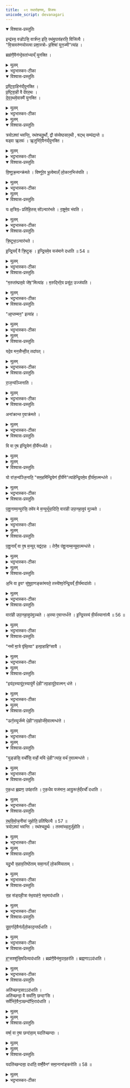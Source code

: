 ```yaml
---
title:  ०९ रथारोहणम्, विजयः 
unicode_script: devanagari
---
```



<details open><summary>विश्वास-प्रस्तुतिः</summary>

इन्द्र॑स्य॒ वज्रो॑ऽसि॒ वार्त्र॑घ्न॒ इति॒ रथ॑मु॒पाव॑हरति॒ विजि॑त्यै ।  
"मि॒त्रावरु॑णयोस्त्वा प्रशा॒स्त्रोᳶ प्र॒शिषा॑ युन॒ज्मी"त्या॑ह ।  

ब्रह्म॑णै॒वैन॑न्दे॒वता॑भ्याय्ँ युनक्ति ।  
</details>

<details><summary>मूलम्</summary>

इन्द्र॑स्य॒ वज्रो॑ऽसि॒ वार्त्र॑घ्न॒ इति॒ रथ॑मु॒पाव॑हरति॒ विजि॑त्यै ।  
"मि॒त्रावरु॑णयोस्त्वा प्रशा॒स्त्रोᳶ प्र॒शिषा॑ युन॒ज्मी"त्या॑ह ।  

ब्रह्म॑णै॒वैन॑न्दे॒वता॑भ्याय्ँ युनक्ति ।  
</details>

<details><summary>भट्टभास्कर-टीका</summary>

1 इन्द्रस्येत्यादि ॥ उपावहरति रथं वाहनादवतारयति । मित्रावरुणयोरिति प्रष्टिवाहिनं रथं युनक्ति ब्रह्मणा मन्त्रेणानेन देवताभ्यां मित्रावरुणभ्यामिति अश्वैरेव ।
</details>

<details open><summary>विश्वास-प्रस्तुतिः</summary>

प्र॒ष्टि॒वा॒हिन॑य्ँयुनक्ति ।  
प्र॒ष्टि॒वा॒ही वै दे॑वर॒थः ।  
दे॒व॒र॒थमे॒वास्मै॑ युनक्ति ।
</details>

<details><summary>मूलम्</summary>

प्र॒ष्टि॒वा॒हिन॑य्ँयुनक्ति ।  
प्र॒ष्टि॒वा॒ही वै दे॑वर॒थः ।  
दे॒व॒र॒थमे॒वास्मै॑ युनक्ति ।
</details>

<details><summary>भट्टभास्कर-टीका</summary>

प्रष्टिवाहिनमिति । प्रष्टिवाहिभिरश्वैर्युक्तत्वात् प्रष्टिवद्यो वहति रथः स प्रष्टिवाही । 'कर्तर्युपमाने'इति णिनिः । गतमन्यत् ॥
</details>


<details><summary>मूलम्</summary>

त्रयोऽश्वा॑ भवन्ति ।
रथ॑श्चतु॒र्थः ।
द्वौ स॑व्येष्ठसार॒थी ।
षट्त्सम्प॑द्यन्ते ॥ 53 ॥   
</details>

<details open><summary>विश्वास-प्रस्तुतिः</summary>

त्रयोऽश्वा॑ भवन्ति॒, रथ॑श्चतु॒र्थो, द्वौ स॑व्येष्ठसार॒थी , षट्थ् सम्प॑द्यन्ते ॥    
षड्वा ऋ॒तवः॑ ।
ऋ॒तुभि॑रे॒वैन॑य्ँयुनक्ति ।
</details>

<details><summary>मूलम्</summary>

त्रयोऽश्वा॑ भवन्ति॒, रथ॑श्चतु॒र्थो, द्वौ स॑व्येष्ठसार॒थी , षट्थ् सम्प॑द्यन्ते ॥    
षड्वा ऋ॒तवः॑ ।
ऋ॒तुभि॑रे॒वैन॑य्ँयुनक्ति ।
</details>

<details><summary>भट्टभास्कर-टीका</summary>

2 त्रयोऽश्वा इति ॥ सव्ये पार्श्वे स्थित्वा आयुधानि रथिने समर्पयति स सव्येष्ठः । 'सुपि स्थः'इति कः । 'तत्पुरुषे कृति बहुलम्'इत्यलुक् ॥
</details>

<details open><summary>विश्वास-प्रस्तुतिः</summary>

वि॒ष्णु॒क्र॒मान्क्र॑मते ।
विष्णु॑रे॒व भू॒त्वेमाल्ँ लो॒कान॒भिज॑यति ।
</details>

<details><summary>मूलम्</summary>

वि॒ष्णु॒क्र॒मान्क्र॑मते ।
विष्णु॑रे॒व भू॒त्वेमाल्ँ लो॒कान॒भिज॑यति ।
</details>

<details><summary>भट्टभास्कर-टीका</summary>

3 विष्णुक्रमानित्यादि ॥ 'विष्णोः क्रमोसि' इत्यादि ॥
</details>


<details><summary>मूलम्</summary>

यः क्ष॒त्रिय॒ᳶ प्रति॑हितः ।
सो॑ऽन्वार॑भते ।
रा॒ष्ट्रमे॒व भ॑वति ।
</details>

<details open><summary>विश्वास-प्रस्तुतिः</summary>

यः क्ष॒त्रिय॒ᳶ प्रति॑हि॒तस् सो॑ऽन्वार॑भते ।
रा॒ष्ट्रमे॒व भ॑वति ।
</details>

<details><summary>मूलम्</summary>

यः क्ष॒त्रिय॒ᳶ प्रति॑हि॒तस् सो॑ऽन्वार॑भते ।
रा॒ष्ट्रमे॒व भ॑वति ।
</details>

<details><summary>भट्टभास्कर-टीका</summary>

4 यः क्षत्रिय इत्यादि ॥ प्रतिहितो राज्ञोऽनन्तरः यः वरुणजाति (अवरजादि?)ऽस्सोऽन्वारभते यजमानं राष्ट्रमेवभवति राष्ट्रमेव प्राप्नोति ॥
</details>

<details open><summary>विश्वास-प्रस्तुतिः</summary>

त्रि॒ष्टुभा॒ऽन्वार॑भते ।

इ॒न्द्रि॒यव्ँ वै त्रि॒ष्टुक् ।
इ॒न्द्रि॒यमे॒व यज॑माने दधाति ॥ 54 ॥
</details>

<details><summary>मूलम्</summary>

त्रि॒ष्टुभा॒ऽन्वार॑भते ।

इ॒न्द्रि॒यव्ँ वै त्रि॒ष्टुक् ।
इ॒न्द्रि॒यमे॒व यज॑माने दधाति ॥ 54 ॥
</details>

<details><summary>भट्टभास्कर-टीका</summary>

5 त्रिष्टुभेति ॥ 'प्रससाहिषे' इत्येतयेत्याहुः ।
</details>

<details open><summary>विश्वास-प्रस्तुतिः</summary>

"म॒रुता॑म्प्रस॒वे जे॑ष॒"मित्या॑ह ।
म॒रुद्भि॑रे॒व प्रसू॑त॒ उज्ज॑यति ।
</details>

<details><summary>मूलम्</summary>

"म॒रुता॑म्प्रस॒वे जे॑ष॒"मित्या॑ह ।
म॒रुद्भि॑रे॒व प्रसू॑त॒ उज्ज॑यति ।
</details>

<details><summary>भट्टभास्कर-टीका</summary>

'मरुतां प्रसवे' इति रथमातिष्ठति ।
</details>

<details open><summary>विश्वास-प्रस्तुतिः</summary>

"आ॒प्तम्मन॒" इत्या॑ह ।
</details>

<details><summary>मूलम्</summary>

"आ॒प्तम्मन॒" इत्या॑ह ।
</details>

<details><summary>भट्टभास्कर-टीका</summary>

'आप्तम्'38इति कूबरमभिश्रयते ।
</details>


<details><summary>मूलम्</summary>

यदे॒व मन॒सैप्सी॑त् ।
तदा॑पत् ।
</details>

<details open><summary>विश्वास-प्रस्तुतिः</summary>

यदे॒व मन॒सैप्सी॒त् तदा॑पत् ।
</details>

<details><summary>मूलम्</summary>

यदे॒व मन॒सैप्सी॒त् तदा॑पत् ।
</details>

<details><summary>भट्टभास्कर-टीका</summary>

यदेव मनसा ईप्सते आप्तुमिच्छति तदापत् आप्नोति पुरुष इति । यद्धि मनसा इच्छति आप्तमेव तत्फलं तस्मान्मन एवाप्तव्यमिति आप्तं मन इत्युच्यते इति भावः ॥
</details>

<details open><summary>विश्वास-प्रस्तुतिः</summary>

रा॒ज॒न्य॑ञ्जिनाति ।
</details>

<details><summary>मूलम्</summary>

रा॒ज॒न्य॑ञ्जिनाति ।
</details>

<details><summary>भट्टभास्कर-टीका</summary>

6 राजन्यमिति ॥ राजपूरुषं जयति । व्यत्ययेन श्ना । यद्वा - ज्या वयोहानौ । राजन्यमिषुभिर्विध्यति ।
</details>

<details open><summary>विश्वास-प्रस्तुतिः</summary>

अना॑क्रान्त ए॒वाक्र॑मते ।
</details>

<details><summary>मूलम्</summary>

अना॑क्रान्त ए॒वाक्र॑मते ।
</details>

<details><summary>भट्टभास्कर-टीका</summary>

केन चिदनाक्रान्त एव पृथिवीमाक्रमते ।
</details>

<details open><summary>विश्वास-प्रस्तुतिः</summary>

वि वा ए॒ष इ॑न्द्रि॒येण॑ वी॒र्ये॑णर्ध्यते ।
</details>

<details><summary>मूलम्</summary>

वि वा ए॒ष इ॑न्द्रि॒येण॑ वी॒र्ये॑णर्ध्यते ।
</details>


<details><summary>मूलम्</summary>

यो रा॑ज॒न्य॑ञ्जि॒नाति॑ ।
"सम॒हमि॑न्द्रि॒येण॑ वी॒र्ये॑णे"त्या॑ह ॥ 55 ॥  
</details>

<details open><summary>विश्वास-प्रस्तुतिः</summary>

यो रा॑ज॒न्य॑ञ्जि॒नाति॒ "सम॒हमि॑न्द्रि॒येण॑ वी॒र्ये॑णे"त्या॑हेन्द्रि॒यमे॒व वी॒र्य॑मा॒त्मन्ध॑त्ते ।
</details>

<details><summary>मूलम्</summary>

यो रा॑ज॒न्य॑ञ्जि॒नाति॒ "सम॒हमि॑न्द्रि॒येण॑ वी॒र्ये॑णे"त्या॑हेन्द्रि॒यमे॒व वी॒र्य॑मा॒त्मन्ध॑त्ते ।
</details>

<details><summary>भट्टभास्कर-टीका</summary>

विवा एष इत्यादि । गतम् ॥
</details>

<details open><summary>विश्वास-प्रस्तुतिः</summary>

प॒शू॒नाम्म॒न्युर॑सि॒ तवे॑व मे म॒न्युर्भू॑या॒दिति॒ वारा॑ही उपा॒नहा॒वुप॑ मुञ्चते ।
</details>

<details><summary>मूलम्</summary>

प॒शू॒नाम्म॒न्युर॑सि॒ तवे॑व मे म॒न्युर्भू॑या॒दिति॒ वारा॑ही उपा॒नहा॒वुप॑ मुञ्चते ।
</details>

<details><summary>भट्टभास्कर-टीका</summary>

7 पशूनामित्यादि ॥ वाराही वराहचर्मनिर्मिते - विकारे 'प्राणभृज्जाति'इत्यादिनाऽञ्प्रत्ययः । 'वा छन्दसि'इति पूर्वसवर्णदीर्घत्वम् ।
</details>


<details><summary>मूलम्</summary>

प॒शू॒नाव्ँ वा ए॒ष म॒न्युः ।
यद्व॑रा॒हः ।
</details>

<details open><summary>विश्वास-प्रस्तुतिः</summary>

प॒शू॒नाव्ँ वा ए॒ष म॒न्युर् यद्व॑रा॒हः ।
तेनै॒व प॑शू॒नाम्म॒न्युमा॒त्मन्ध॑त्ते ।
</details>

<details><summary>मूलम्</summary>

प॒शू॒नाव्ँ वा ए॒ष म॒न्युर् यद्व॑रा॒हः ।
तेनै॒व प॑शू॒नाम्म॒न्युमा॒त्मन्ध॑त्ते ।
</details>

<details><summary>भट्टभास्कर-टीका</summary>

मन्युः दीप्तिः ॥
</details>


<details><summary>मूलम्</summary>

अ॒भि वा इ॒यꣳ सु॑षुवा॒णङ्का॑मयते ।
तस्ये॑श्व॒रेन्द्रि॒यव्ँ वी॒र्य॑मादा॑तोः ।
</details>

<details open><summary>विश्वास-प्रस्तुतिः</summary>

अ॒भि वा इ॒यꣳ सु॑षुवा॒णङ्का॑मयते॒ तस्ये॑श्व॒रेन्द्रि॒यव्ँ वी॒र्य॑मादा॑तोः ।
</details>

<details><summary>मूलम्</summary>

अ॒भि वा इ॒यꣳ सु॑षुवा॒णङ्का॑मयते॒ तस्ये॑श्व॒रेन्द्रि॒यव्ँ वी॒र्य॑मादा॑तोः ।
</details>

<details><summary>भट्टभास्कर-टीका</summary>

8 अभि वा इत्यादि ॥ इयं पृथिवी सुषुवाणं राजसूयाख्येन सवेन इष्टं ईश्वरभूतमभिकामयते अभिवाञ्छति तस्येन्द्रियादिहानिम् । यद्वा - अभिमन्यते नाशयितुं चिन्तयति असहमानेव ततश्च तस्य सुषुवाणस्य इन्द्रियं च वीर्यं च आदातुमीश्वरा स्यात् पृथिवी । 'ईश्वरे तोसुन्कसुनौ'इति तोसुन् ।
</details>

<details open><summary>विश्वास-प्रस्तुतिः</summary>

वारा॑ही उपा॒नहा॒वुप॑मुञ्चते ।
अ॒स्या ए॒वान्तर्ध॑त्ते ।
इ॒न्द्रि॒यस्य॑ वी॒र्य॑स्याना॑त्यै ॥ 56 ॥  
</details>

<details><summary>मूलम्</summary>

वारा॑ही उपा॒नहा॒वुप॑मुञ्चते ।
अ॒स्या ए॒वान्तर्ध॑त्ते ।
इ॒न्द्रि॒यस्य॑ वी॒र्य॑स्याना॑त्यै ॥ 56 ॥  
</details>

<details><summary>भट्टभास्कर-टीका</summary>

तस्माद्वाराहीभ्यामुपानद्भ्यां छादितपादः पृथिव्या एवान्तर्हितो भवति । ततश्च तदन्तर्धानमिन्द्रियवीर्ययोरनादानाय भवति । 'अच उपसर्गातः'।
</details>

<details open><summary>विश्वास-प्रस्तुतिः</summary>

"नमो॑ मा॒त्रे पृ॑थि॒व्या" इत्या॒हाहिꣳ॑सायै ।
</details>

<details><summary>मूलम्</summary>

"नमो॑ मा॒त्रे पृ॑थि॒व्या" इत्या॒हाहिꣳ॑सायै ।
</details>

<details><summary>भट्टभास्कर-टीका</summary>

नमो मात्रे इति । इमामभिमृशति ॥
</details>


<details><summary>मूलम्</summary>

इय॑द॒स्यायु॑र॒स्यायु॑र्मे धे॒हीत्या॑ह ।
आयु॑रे॒वात्मन्ध॑त्ते ।
</details>

<details open><summary>विश्वास-प्रस्तुतिः</summary>

"इय॑द॒स्यायु॑र॒स्यायु॑र्मे धे॒ही"त्या॒हायु॑रे॒वात्मन् ध॑त्ते ।
</details>

<details><summary>मूलम्</summary>

"इय॑द॒स्यायु॑र॒स्यायु॑र्मे धे॒ही"त्या॒हायु॑रे॒वात्मन् ध॑त्ते ।
</details>

<details><summary>भट्टभास्कर-टीका</summary>

9 सव्येंसे राजतं मणिं प्रतिमुञ्चते - इयदिति ॥
</details>


<details><summary>मूलम्</summary>

ऊर्ग॒स्यूर्ज॑म्मे धे॒हीत्या॑ह ।
ऊर्ज॑मे॒वात्मन्ध॑त्ते ।
</details>

<details open><summary>विश्वास-प्रस्तुतिः</summary>

"ऊर्ग॒स्यूर्ज॑म्मे धे॒ही"त्या॒होर्ज॑मे॒वात्मन्ध॑त्ते ।
</details>

<details><summary>मूलम्</summary>

"ऊर्ग॒स्यूर्ज॑म्मे धे॒ही"त्या॒होर्ज॑मे॒वात्मन्ध॑त्ते ।
</details>

<details><summary>भट्टभास्कर-टीका</summary>

'ऊर्गसि'38इति दक्षिणेंस औदुम्बरम् ।
</details>


<details><summary>मूलम्</summary>

युङ्ङ॑सि॒ वर्चो॑सि॒ वर्चो॒ मयि॑ धे॒हीत्या॑ह
वर्च॑ ए॒वात्मन्ध॑त्ते ।
</details>

<details open><summary>विश्वास-प्रस्तुतिः</summary>

"युङ्ङ॑सि॒ वर्चो॑सि॒ वर्चो॒ मयि॑ धे॒ही"त्या॑ह॒ वर्च॑ ए॒वात्मन्ध॑त्ते ।
</details>

<details><summary>मूलम्</summary>

"युङ्ङ॑सि॒ वर्चो॑सि॒ वर्चो॒ मयि॑ धे॒ही"त्या॑ह॒ वर्च॑ ए॒वात्मन्ध॑त्ते ।
</details>

<details><summary>भट्टभास्कर-टीका</summary>

'युङ्ङसि'38इति दक्षिण एवांसे सौवर्णम् ॥
</details>

<details open><summary>विश्वास-प्रस्तुतिः</summary>

ए॒क॒धा ब्र॒ह्मण॒ उप॑हरति ।
ए॒क॒धैव यज॑मान॒ आयु॒रूर्ज॒व्ँवर्चो॑ दधाति ।
</details>

<details><summary>मूलम्</summary>

ए॒क॒धा ब्र॒ह्मण॒ उप॑हरति ।
ए॒क॒धैव यज॑मान॒ आयु॒रूर्ज॒व्ँवर्चो॑ दधाति ।
</details>

<details><summary>भट्टभास्कर-टीका</summary>

एकधेति ॥ मणित्रयं तदेकधा युगपदेव ब्रह्मणे ददाति मणित्रयफलान्यायुरादीनि युगपदेव ॥
</details>

<details open><summary>विश्वास-प्रस्तुतिः</summary>

र॒थ॒वि॒मो॒च॒नीया॑ जुहोति॒ प्रति॑ष्ठित्यै ॥ 57 ॥  
त्रयोऽश्वा॑ भवन्ति ।
रथ॑श्चतु॒र्थः ।
तस्मा॑च्च॒तुर्जु॑होति ।
</details>

<details><summary>मूलम्</summary>

र॒थ॒वि॒मो॒च॒नीया॑ जुहोति॒ प्रति॑ष्ठित्यै ॥ 57 ॥  
त्रयोऽश्वा॑ भवन्ति ।
रथ॑श्चतु॒र्थः ।
तस्मा॑च्च॒तुर्जु॑होति ।
</details>

<details><summary>भट्टभास्कर-टीका</summary>

10 रथविमोचिनीया इति ॥ 'अग्नये गृहपतये'38इत्याद्याश्चतस्रः अश्वस्य रथविमोचनीयाः । अश्वानां रथस्य च चतुष्ट्वात् चतस्रः आहूतयो हूयन्ते ॥
</details>


<details><summary>मूलम्</summary>

यदु॒भौ स॒हाव॒तिष्ठे॑ताम् ।
स॒मा॒नल्ँ लो॒कमि॑याताम् ।
</details>

<details open><summary>विश्वास-प्रस्तुतिः</summary>

यदु॒भौ स॒हाव॒तिष्ठे॑ताम् समा॒नल्ँ लो॒कमि॑याताम् ।
</details>

<details><summary>मूलम्</summary>

यदु॒भौ स॒हाव॒तिष्ठे॑ताम् समा॒नल्ँ लो॒कमि॑याताम् ।
</details>

<details><summary>भट्टभास्कर-टीका</summary>

11 यदुभावित्यादि ॥ यदुभौ यजमानः सारथिश्च रथादन्यत्र सहावतिष्ठेतां सहावस्थानवन्तो स्यातां समानं स्वर्गं लोकं गच्छेतां, तस्माद्वरूथे रश्मिसंग्रहीत्रा सह तत्सहितमेवाध्वर्युः रथवाहने रथमादधाति ।
</details>

<details open><summary>विश्वास-प्रस्तुतिः</summary>

स॒ह स॑ङ्ग्रही॒त्रा र॑थ॒वाह॑ने॒ रथ॒माद॑धाति ।
</details>

<details><summary>मूलम्</summary>

स॒ह स॑ङ्ग्रही॒त्रा र॑थ॒वाह॑ने॒ रथ॒माद॑धाति ।
</details>

<details><summary>भट्टभास्कर-टीका</summary>

तत आहिते संग्रहीता नारोहति राज्ञा सह ।
</details>

<details open><summary>विश्वास-प्रस्तुतिः</summary>

सु॒व॒र्गादे॒वैन॑ल्ँलो॒काद॒न्तर्द॑धाति ।
</details>

<details><summary>मूलम्</summary>

सु॒व॒र्गादे॒वैन॑ल्ँलो॒काद॒न्तर्द॑धाति ।
</details>

<details><summary>भट्टभास्कर-टीका</summary>

तत एनं सारथिं स्वर्गात् अन्तदधाति यजमानेन समानलोकत्वं निवर्तयति । हंसश्शुचिषदित्यादिनाऽऽदधाति ।
</details>

<details open><summary>विश्वास-प्रस्तुतिः</summary>

ह॒ꣳ॒सश्शु॑चि॒षदित्याद॑धाति ।
ब्रह्म॑णै॒वैन॑मुपाव॒हर॑ति ।
ब्रह्म॒णाऽऽद॑धाति ।
</details>

<details><summary>मूलम्</summary>

ह॒ꣳ॒सश्शु॑चि॒षदित्याद॑धाति ।
ब्रह्म॑णै॒वैन॑मुपाव॒हर॑ति ।
ब्रह्म॒णाऽऽद॑धाति ।
</details>

<details><summary>भट्टभास्कर-टीका</summary>

पूर्वं ब्रह्मणा 'इन्द्रस्य वज्रोसि'38इत्यनेनोपावहरति रथं वाहनादवतारयति, इदानीमपि 'हंसः'38इति ब्रह्मणाऽऽदधाति ॥
</details>

<details open><summary>विश्वास-प्रस्तुतिः</summary>

अति॑च्छन्द॒साऽऽद॑धाति ।  
अति॑च्छन्दा॒ वै सर्वा॑णि॒ छन्दाꣳ॑सि ।  
सर्वे॑भिरे॒वैन॒ञ्छन्दो॑भि॒राद॑धाति ।  
</details>

<details><summary>मूलम्</summary>

अति॑च्छन्द॒साऽऽद॑धाति ।  
अति॑च्छन्दा॒ वै सर्वा॑णि॒ छन्दाꣳ॑सि ।  
सर्वे॑भिरे॒वैन॒ञ्छन्दो॑भि॒राद॑धाति ।  
</details>


<details><summary>मूलम्</summary>

वर्ष्म॒ वा ए॒षा छन्द॑साम् ।  
यदति॑च्छन्दाः ।
</details>

<details open><summary>विश्वास-प्रस्तुतिः</summary>

वर्ष्म॒ वा ए॒षा छन्द॑सा॒म् यदति॑च्छन्दाः ।  
</details>

<details><summary>मूलम्</summary>

वर्ष्म॒ वा ए॒षा छन्द॑सा॒म् यदति॑च्छन्दाः ।  
</details>


<details><summary>मूलम्</summary>

यदति॑च्छन्दसा॒ दधा॑ति ।  
वर्ष्मै॒वैनꣳ॑ समा॒नाना॑ङ्करोति ॥ 58 ॥  
</details>

<details open><summary>विश्वास-प्रस्तुतिः</summary>

यदति॑च्छन्दसा॒ दधा॑ति॒ वर्ष्मै॒वैनꣳ॑ समा॒नाना॑ङ्करोति ॥ 58 ॥
</details>

<details><summary>मूलम्</summary>

यदति॑च्छन्दसा॒ दधा॑ति॒ वर्ष्मै॒वैनꣳ॑ समा॒नाना॑ङ्करोति ॥ 58 ॥
</details>

<details><summary>भट्टभास्कर-टीका</summary>

12 अतिच्छन्दसेत्यादि ॥ 'हंसः शुचिषत्'38इत्यनया । चतुर्थस्य पादस्य चतुर्दशाक्षरत्वात् अतीत्य वर्तते सर्वाणि छन्दासि । वर्ष्मवा इत्यादि सर्वच्छन्दसां तत्रान्तर्भावात् । गतमन्यत् ॥

इति सप्तमे नवमः ॥  

</details>

